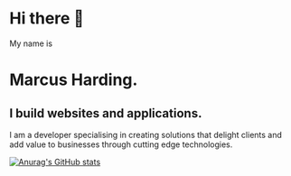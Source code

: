 # Hi there 👋
My name is
# Marcus Harding.
## I build websites and applications.
I am a developer specialising in creating solutions that delight clients and add value to businesses through cutting edge technologies.

[![Anurag's GitHub stats](https://github-readme-stats.vercel.app/api?username=marcusharding&count_private=true)](https://github.com/anuraghazra/github-readme-stats)
